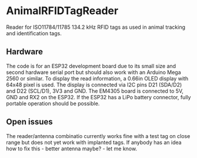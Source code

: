 # AnimalRFIDTagReader

Reader for ISO11784/11785 134.2 kHz RFID tags as used in animal tracking and identification tags.

## Hardware

The code is for an ESP32 development board due to its small size and second hardware serial port but should also work with an Arduino Mega 2560 or similar.
To display the read information, a 0.66in OLED display with 64x48 pixel is used.
The display is connected via I2C pins D21 (SDA/D2) and D22 (SCL/D1), 3V3 and GND. The EM4305 board is connected to 5V, GND and RX2 on the ESP32.
If the ESP32 has a LiPo battery connector, fully portable operation should be possible.

## Open issues

The reader/antenna combinatio currently works fine with a test tag on close range but does not yet work with implanted tags. If anybody has an idea how to fix this - better antenna maybe? - let me know. 
